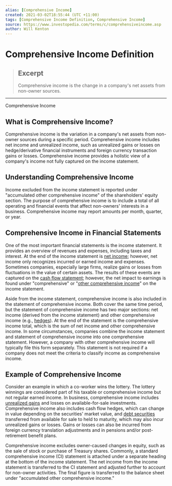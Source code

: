 ```yaml
---
alias: [Comprehensive Income]
created: 2021-03-02T18:55:44 (UTC +11:00)
tags: [Comprehensive Income Definition, Comprehensive Income]
source: https://www.investopedia.com/terms/c/comprehensiveincome.asp
author: Will Kenton
---
```


# Comprehensive Income Definition

> ## Excerpt
> Comprehensive income is the change in a company's net assets from non-owner sources.

---

Comprehensive Income
## What is Comprehensive Income?

Comprehensive income is the variation in a company's net assets from non-owner sources during a specific period. Comprehensive income includes net income and unrealized income, such as unrealized gains or losses on hedge/derivative financial instruments and foreign currency transaction gains or losses. Comprehensive income provides a holistic view of a company's income not fully captured on the income statement.

## Understanding Comprehensive Income

Income excluded from the income statement is reported under "accumulated other comprehensive income" of the shareholders' equity section. The purpose of comprehensive income is to include a total of all operating and financial events that affect non-owners' interests in a business. Comprehensive income may report amounts per month, quarter, or year. 

## Comprehensive Income in Financial Statements

One of the most important financial statements is the income statement. It provides an overview of revenues and expenses, including taxes and interest. At the end of the income statement is [net income](https://www.investopedia.com/terms/n/netincome.asp); however, net income only recognizes incurred or earned income and expenses. Sometimes companies, especially large firms, realize gains or losses from fluctuations in the value of certain assets. The results of these events are captured on the [cash flow statement](https://www.investopedia.com/terms/c/cashflowstatement.asp); however, the net impact to earnings is found under "comprehensive" or "[other comprehensive income](https://www.investopedia.com/ask/answers/071415/what-are-some-examples-items-count-comprehensive-income.asp)" on the income statement.

Aside from the income statement, comprehensive income is also included in the statement of comprehensive income. Both cover the same time period, but the statement of comprehensive income has two major sections: net income (derived from the income statement) and other comprehensive income (e.g., [hedges](https://www.investopedia.com/terms/h/hedge.asp)). At the end of the statement is the comprehensive income total, which is the sum of net income and other comprehensive income. In some circumstances, companies combine the income statement and statement of comprehensive income into one comprehensive statement. However, a company with other comprehensive income will typically file this form separately. This statement is not required if a company does not meet the criteria to classify income as comprehensive income.

## Example of Comprehensive Income

Consider an example in which a co-worker wins the lottery. The lottery winnings are considered part of his taxable or comprehensive income but not regular earned income. In business, comprehensive income includes [unrealized gains](https://www.investopedia.com/terms/u/unrealizedgain.asp) and losses on available-for-sale investments. Comprehensive income also includes cash flow hedges, which can change in value depending on the securities' market value, and [debt securities](https://www.investopedia.com/terms/d/debtsecurity.asp) transferred from available for sale to held to maturity, which may also incur unrealized gains or losses. Gains or losses can also be incurred from foreign currency translation adjustments and in pensions and/or post-retirement benefit plans.

Comprehensive income excludes owner-caused changes in equity, such as the sale of stock or purchase of Treasury shares. Commonly, a standard comprehensive income (CI) statement is attached under a separate heading at the bottom of the income statement. The net income from the income statement is transferred to the CI statement and adjusted further to account for non-owner activities. The final figure is transferred to the balance sheet under "accumulated other comprehensive income."
